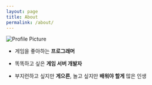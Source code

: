 ```yaml
---
layout: page
title: About
permalink: /about/
---
```


<img src="{{ site.baseurl }}/assets/aa.gif" title="Profile Picture" class="profile">

- 게임을 좋아하는 **프로그래머**

- 똑똑하고 싶은 **게임 서버 개발자**

- 부지런하고 싶지만 **게으른**, 놀고 싶지만 **배워야 할게** 많은 인생
